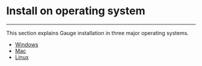 # Install on operating system
----
This section explains Gauge installation in three major operating systems.

* [Windows](install_on_windows.md)
* [Mac](install_on_mac.md)
* [Linux](install_on_linux.md)
